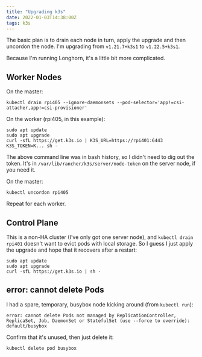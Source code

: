```yaml
---
title: "Upgrading k3s"
date: 2022-01-03T14:38:00Z
tags: k3s
---
```


The basic plan is to drain each node in turn, apply the upgrade and then uncordon the node. I'm upgrading from `v1.21.7+k3s1` to `v1.22.5+k3s1`.

Because I'm running Longhorn, it's a little bit more complicated.

## Worker Nodes

On the master:

```
kubectl drain rpi405 --ignore-daemonsets --pod-selector='app!=csi-attacher,app!=csi-provisioner'
```

On the worker (rpi405, in this example):

```
sudo apt update
sudo apt upgrade
curl -sfL https://get.k3s.io | K3S_URL=https://rpi401:6443 K3S_TOKEN=K... sh -
```

The above command line was in bash history, so I didn't need to dig out the token. It's in `/var/lib/rancher/k3s/server/node-token` on the server node, if you need it.

On the master:

```
kubectl uncordon rpi405
```

Repeat for each worker.

## Control Plane

This is a non-HA cluster (I've only got one server node), and `kubectl drain rpi401` doesn't want to evict pods with local storage. So I guess I just apply the upgrade and hope that it recovers after a restart:

```
sudo apt update
sudo apt upgrade
curl -sfL https://get.k3s.io | sh -
```

## error: cannot delete Pods

I had a spare, temporary, busybox node kicking around (from `kubectl run`):

```
error: cannot delete Pods not managed by ReplicationController, ReplicaSet, Job, DaemonSet or StatefulSet (use --force to override): default/busybox
```

Confirm that it's unused, then just delete it:

```
kubectl delete pod busybox
```
